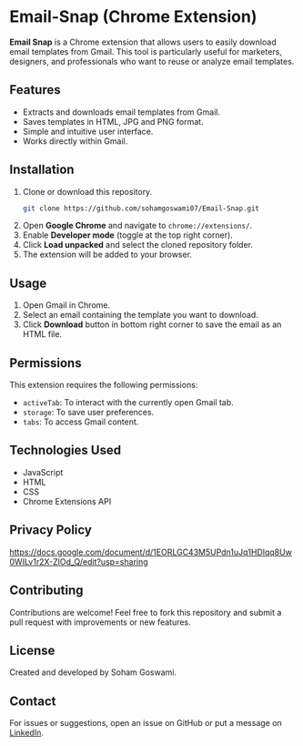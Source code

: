 # Email-Snap (Chrome Extension)
**Email Snap** is a Chrome extension that allows users to easily download email templates from Gmail. This tool is particularly useful for marketers, designers, and professionals who want to reuse or analyze email templates.

## Features
- Extracts and downloads email templates from Gmail.
- Saves templates in HTML, JPG and PNG format.
- Simple and intuitive user interface.
- Works directly within Gmail.

## Installation
1. Clone or download this repository.
   ```bash
   git clone https://github.com/sohamgoswami07/Email-Snap.git
   ```
2. Open **Google Chrome** and navigate to `chrome://extensions/`.
3. Enable **Developer mode** (toggle at the top right corner).
4. Click **Load unpacked** and select the cloned repository folder.
5. The extension will be added to your browser.

## Usage
1. Open Gmail in Chrome.
2. Select an email containing the template you want to download.
3. Click **Download** button in bottom right corner to save the email as an HTML file.

## Permissions
This extension requires the following permissions:
- `activeTab`: To interact with the currently open Gmail tab.
- `storage`: To save user preferences.
- `tabs`: To access Gmail content.

## Technologies Used
- JavaScript
- HTML
- CSS
- Chrome Extensions API

## Privacy Policy  
https://docs.google.com/document/d/1EORLGC43M5UPdn1uJq1HDlqq8Uw0WILv1r2X-ZlOd_Q/edit?usp=sharing  

## Contributing
Contributions are welcome! Feel free to fork this repository and submit a pull request with improvements or new features.

## License
Created and developed by Soham Goswami.

## Contact
For issues or suggestions, open an issue on GitHub or put a message on <a href="https://www.linkedin.com/in/soham-goswami-2a5b84143/">LinkedIn</a>.

